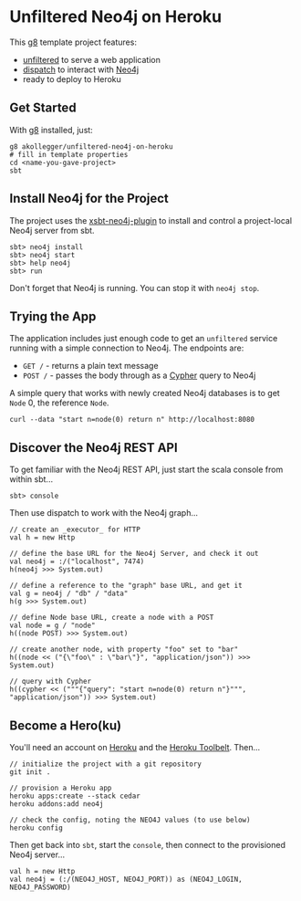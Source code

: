 Unfiltered Neo4j on Heroku
==========================

This [g8](https://github.com/n8han/giter8) template project features:

- [unfiltered](http://unfiltered.databinder.net/Unfiltered.html) to serve a web application
- [dispatch](http://dispatch.databinder.net/Dispatch.html) to interact with [Neo4j](http://neo4j.org)
- ready to deploy to Heroku

Get Started
-----------

With [g8](https://github.com/n8han/giter8) installed, just:

    g8 akollegger/unfiltered-neo4j-on-heroku
    # fill in template properties
    cd <name-you-gave-project>
    sbt

Install Neo4j for the Project
-----------------------------
The project uses the [xsbt-neo4j-plugin](https://github.com/akollegger/xsbt-neo4j-plugin) to
install and control a project-local Neo4j server from sbt.

    sbt> neo4j install
    sbt> neo4j start
    sbt> help neo4j
    sbt> run

Don't forget that Neo4j is running. You can stop it with `neo4j stop`.

Trying the App
--------------
The application includes just enough code to get an `unfiltered` service running
with a simple connection to Neo4j. The endpoints are:

- `GET /` - returns a plain text message
- `POST /` - passes the body through as a [Cypher](http://docs.neo4j.org/chunked/snapshot/cypher-query-lang.html) query to Neo4j

A simple query that works with newly created Neo4j databases is to get `Node` 0, the reference `Node`.

    curl --data "start n=node(0) return n" http://localhost:8080


Discover the Neo4j REST API
---------------------------

To get familiar with the Neo4j REST API, just start the scala console from within sbt...

    sbt> console

Then use dispatch to work with the Neo4j graph...

    // create an _executor_ for HTTP
    val h = new Http
    
    // define the base URL for the Neo4j Server, and check it out
    val neo4j = :/("localhost", 7474)
    h(neo4j >>> System.out)
    
    // define a reference to the "graph" base URL, and get it
    val g = neo4j / "db" / "data"
    h(g >>> System.out)
    
    // define Node base URL, create a node with a POST
    val node = g / "node"
    h((node POST) >>> System.out)

    // create another node, with property "foo" set to "bar"
    h((node << ("{\"foo\" : \"bar\"}", "application/json")) >>> System.out)

    // query with Cypher
    h((cypher << ("""{"query": "start n=node(0) return n"}""", "application/json")) >>> System.out)

Become a Hero(ku)
-----------------
You'll need an account on [Heroku](http://heroku.com) and the [Heroku Toolbelt](https://toolbelt.herokuapp.com/).
Then...

    // initialize the project with a git repository
    git init .
    
    // provision a Heroku app
    heroku apps:create --stack cedar
    heroku addons:add neo4j
    
    // check the config, noting the NEO4J values (to use below)
    heroku config

Then get back into `sbt`, start the `console`, then connect to the provisioned Neo4j server...

    val h = new Http
    val neo4j = (:/(NEO4J_HOST, NEO4J_PORT)) as (NEO4J_LOGIN, NEO4J_PASSWORD)


